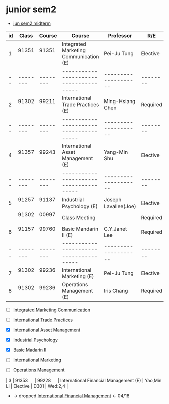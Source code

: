 # junior sem2

- [jun sem2 midterm](jun-sem2-midterm)

| id  | Class    | Course   | Course                                 | Professor            | R/E      | Classroom | D:s,e    |
| --- | -------- | -------- | -------------------------------------- | -------------------- | -------- | --------- | -------- |
| 1   | 91351 　 | 91351 　 | Integrated Marketing Communication (E) | Pei-Ju Tung          | Elective | B404      | Mon:2,4  |
| --  | -------- | -------- | -------------------------------------- | -------------------- | -------- | --------- | -------  |
| 2   | 91302 　 | 99211 　 | International Trade Practices (E)      | Ming-Hsiang Chen     | Required | H404      | Tue:6,8  |
| --  | -------- | -------- | -------------------------------------- | -------------------- | -------- | --------- | -------  |
| 4   | 91357 　 | 99243 　 | International Asset Management (E)     | Yang-Min Shu         | Elective | H604      | Wed:5,7  |
| --  | -------- | -------- | -------------------------------------- | -------------------- | -------- | --------- | -------  |
| 5   | 91257 　 | 91137 　 | Industrial Psychology (E)              | Joseph Lavallee(Joe) | Elective | D301      | Thu:2,4  |
|     | 91302 　 | 00997 　 | Class Meeting                          |                      | Required | B402      | Thu:0,0  |
| 6   | 91157 　 | 99760 　 | Basic Mandarin II (E)                  | C.Y.Janet Lee        | Required | D103      | Thu:8,40 |
| --  | -------- | -------- | -------------------------------------- | -------------------- | -------- | --------- | -------  |
| 7   | 91302 　 | 99236 　 | International Marketing (E)            | Pei-Ju Tung          | Elective | F202      | Fri:2,4  |
| 8   | 91302 　 | 99236 　 | Operations Management (E)              | Iris Chang           | Required | B301      | Fri:6,8  |

- [ ] [Integrated Marketing Communication](Integrated-Marketing-Communication)
- [ ] [International Trade Practices](International-Trade-Practices)
- [X] [International Asset Management](International-Asset-Management)
- [X] [Industrial Psychology](Industrial-Psychology)
- [X] [Basic Madarin II](Basic-Madarin-II)
- [ ] [International Marketing](International-Marketing)
- [ ] [Operations Management](Operations-Management)


| 3   | 91353 　 | 99228 　 | International Financial Management (E) | Yao,Min Li           | Elective | D301      | Wed:2,4  |
- -> dropped [International Financial Management](International-Financial-Management) <- 04/18
